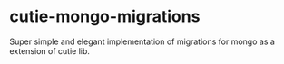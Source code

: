 # cutie-mongo-migrations
Super simple and elegant implementation of migrations for mongo as a extension of cutie lib.
